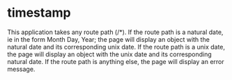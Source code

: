 # timestamp
This application takes any route path (/*). If the route path is a natural date, ie in the form Month Day, Year; the page will display an object with the natural date and its corresponding unix date. If the route path is a unix date, the page will display an object with the unix date and its corresponding natural date. If the route path is anything else, the page will display an error message.